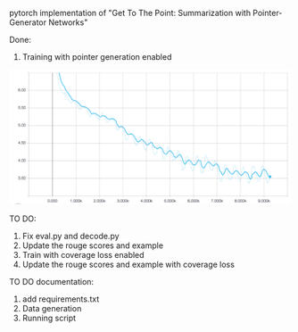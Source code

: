 pytorch implementation of "Get To The Point: Summarization with Pointer-Generator Networks"

Done:
1) Training with pointer generation enabled

![Alt text](learning_curve.png?raw=true "Learning Curve")

TO DO:
1) Fix eval.py and decode.py
2) Update the rouge scores and example
3) Train with coverage loss enabled
4) Update the rouge scores and example with coverage loss

TO DO documentation:
1) add requirements.txt
2) Data generation
3) Running script

